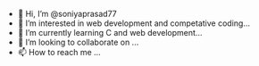 - 👋 Hi, I’m @soniyaprasad77
- 👀 I’m interested in web development and competative coding...
- 🌱 I’m currently learning C and web development...
- 💞️ I’m looking to collaborate on ...
- 📫 How to reach me ...

<!---
soniyaprasad77/soniyaprasad77 is a ✨ special ✨ repository because its `README.md` (this file) appears on your GitHub profile.
You can click the Preview link to take a look at your changes.
--->
